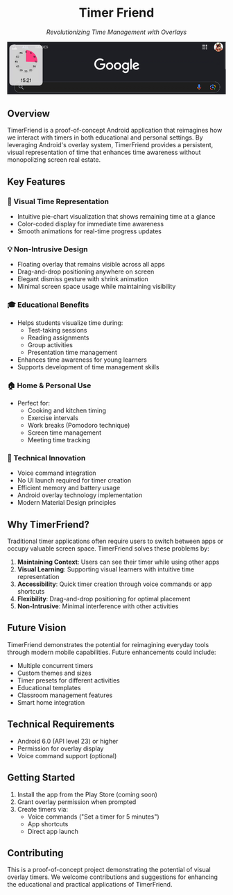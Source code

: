<div align="center">

# Timer Friend

</div>

<div align="center">

*Revolutionizing Time Management with Overlays*

![TimerFriend App](assets/image.png)

</div>

## Overview
TimerFriend is a proof-of-concept Android application that reimagines how we interact with timers in both educational and personal settings. By leveraging Android's overlay system, TimerFriend provides a persistent, visual representation of time that enhances time awareness without monopolizing screen real estate.

## Key Features

### 🎯 Visual Time Representation
- Intuitive pie-chart visualization that shows remaining time at a glance
- Color-coded display for immediate time awareness
- Smooth animations for real-time progress updates

### 💡 Non-Intrusive Design
- Floating overlay that remains visible across all apps
- Drag-and-drop positioning anywhere on screen
- Elegant dismiss gesture with shrink animation
- Minimal screen space usage while maintaining visibility

### 🎓 Educational Benefits
- Helps students visualize time during:
  - Test-taking sessions
  - Reading assignments
  - Group activities
  - Presentation time management
- Enhances time awareness for young learners
- Supports development of time management skills

### 🏠 Home & Personal Use
- Perfect for:
  - Cooking and kitchen timing
  - Exercise intervals
  - Work breaks (Pomodoro technique)
  - Screen time management
  - Meeting time tracking

### 🔧 Technical Innovation
- Voice command integration
- No UI launch required for timer creation
- Efficient memory and battery usage
- Android overlay technology implementation
- Modern Material Design principles

## Why TimerFriend?

Traditional timer applications often require users to switch between apps or occupy valuable screen space. TimerFriend solves these problems by:

1. **Maintaining Context**: Users can see their timer while using other apps
2. **Visual Learning**: Supporting visual learners with intuitive time representation
3. **Accessibility**: Quick timer creation through voice commands or app shortcuts
4. **Flexibility**: Drag-and-drop positioning for optimal placement
5. **Non-Intrusive**: Minimal interference with other activities

## Future Vision

TimerFriend demonstrates the potential for reimagining everyday tools through modern mobile capabilities. Future enhancements could include:

- Multiple concurrent timers
- Custom themes and sizes
- Timer presets for different activities
- Educational templates
- Classroom management features
- Smart home integration

## Technical Requirements

- Android 6.0 (API level 23) or higher
- Permission for overlay display
- Voice command support (optional)

## Getting Started

1. Install the app from the Play Store (coming soon)
2. Grant overlay permission when prompted
3. Create timers via:
   - Voice commands ("Set a timer for 5 minutes")
   - App shortcuts
   - Direct app launch

## Contributing

This is a proof-of-concept project demonstrating the potential of visual overlay timers. We welcome contributions and suggestions for enhancing the educational and practical applications of TimerFriend.
